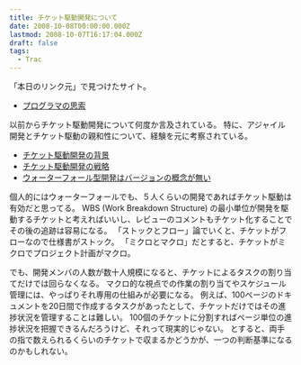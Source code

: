 ```yaml
---
title: チケット駆動開発について
date: 2008-10-08T00:00:00.000Z
lastmod: 2008-10-07T16:17:04.000Z
draft: false
tags:
  - Trac
---
```


「本日のリンク元」で見つけたサイト。

* [プログラマの思索](http://forza.cocolog-nifty.com/blog/)

以前からチケット駆動開発について何度か言及されている。 特に、アジャイル開発とチケット駆動の親和性について、経験を元に考察されている。

* [チケット駆動開発の背景](http://forza.cocolog-nifty.com/blog/2008/08/post_d995.html)
* [チケット駆動開発の戦略](http://forza.cocolog-nifty.com/blog/2008/08/post_bdfb.html)
* [ウォーターフォール型開発はバージョンの概念が無い](http://forza.cocolog-nifty.com/blog/2008/06/post_190e.html)

個人的にはウォーターフォールでも、５人くらいの開発であればチケット駆動は有効だと思ってる。 WBS (Work Breakdown Structure) の最小単位が開発を駆動するチケットと考えればいいし、レビューのコメントもチケット化することでその後の追跡は容易になる。 「ストックとフロー」論でいくと、チケットがフローなので仕様書がストック。 「ミクロとマクロ」だとすると、チケットがミクロでプロジェクト計画がマクロ。

でも、開発メンバの人数が数十人規模になると、チケットによるタスクの割り当てだけでは回らなくなる。 マクロ的な視点での作業の割り当てやスケジュール管理には、やっぱりそれ専用の仕組みが必要になる。 例えば、100ページのドキュメントを20日間で作成するタスクがあったとして、チケットだけではその進捗状況を管理することは難しい。 100個のチケットに分割すればページ単位の進捗状況を把握できるんだろうけど、それって現実的じゃない。 とすると、両手の指で数えられるくらいのチケットで収まるかどうかが、一つの判断基準になるのかもしれない。
